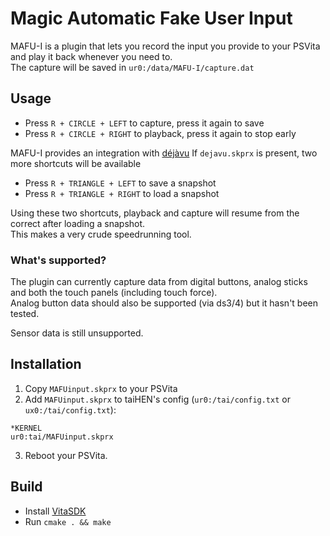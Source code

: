 # Magic Automatic Fake User Input
MAFU-I is a plugin that lets you record the input you provide to your PSVita and play it back whenever you need to.\
The capture will be saved in `ur0:/data/MAFU-I/capture.dat`

## Usage
- Press `R + CIRCLE + LEFT` to capture, press it again to save
- Press `R + CIRCLE + RIGHT` to playback, press it again to stop early

MAFU-I provides an integration with [déjàvu](https://github.com/TheOfficialFloW/dejavu)
If `dejavu.skprx` is present, two more shortcuts will be available
- Press `R + TRIANGLE + LEFT` to save a snapshot
- Press `R + TRIANGLE + RIGHT` to load a snapshot

Using these two shortcuts, playback and capture will resume from the correct after loading a snapshot.\
This makes a very crude speedrunning tool.

### What's supported?
The plugin can currently capture data from digital buttons, analog sticks and both the touch panels (including touch force).\
Analog button data should also be supported (via ds3/4) but it hasn't been tested.

Sensor data is still unsupported.
## Installation
1. Copy `MAFUinput.skprx` to your PSVita
2. Add `MAFUinput.skprx` to taiHEN's config (`ur0:/tai/config.txt` or `ux0:/tai/config.txt`):

```
*KERNEL
ur0:tai/MAFUinput.skprx
```

3. Reboot your PSVita.

## Build
- Install [VitaSDK](https://github.com/VitaSDK/ddpm)
- Run `cmake . && make`

